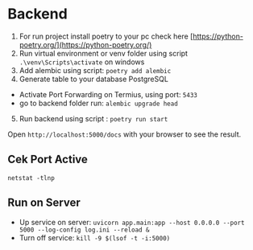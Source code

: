 # Backend 
1. For run project install poetry to your pc check here [https://python-poetry.org/](https://python-poetry.org/) 
2. Run virtual environment or venv folder using script ```.\venv\Scripts\activate``` on windows
4. Add alembic using script: ```poetry add alembic```
3. Generate table to your database PostgreSQL
- Activate Port Forwarding on Termius, using port: ```5433```
- go to backend folder run: ```alembic upgrade head```
5. Run backend using script : ```poetry run start```

Open ```http://localhost:5000/docs``` with your browser to see the result.

## Cek Port Active 
```netstat -tlnp```

## Run on Server
- Up service on server: ```uvicorn app.main:app --host 0.0.0.0 --port 5000 --log-config log.ini --reload &```
- Turn off service: ```kill -9 $(lsof -t -i:5000)```